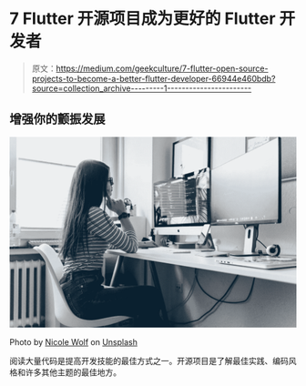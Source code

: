 # 7 Flutter 开源项目成为更好的 Flutter 开发者

> 原文：<https://medium.com/geekculture/7-flutter-open-source-projects-to-become-a-better-flutter-developer-66944e460bdb?source=collection_archive---------1----------------------->

## 增强你的颤振发展

![](img/23cc8824665eb228f995aa169152a3ff.png)

Photo by [Nicole Wolf](https://unsplash.com/@joeel56?utm_source=unsplash&utm_medium=referral&utm_content=creditCopyText) on [Unsplash](https://unsplash.com/s/photos/programming-code?utm_source=unsplash&utm_medium=referral&utm_content=creditCopyText)

阅读大量代码是提高开发技能的最佳方式之一。开源项目是了解最佳实践、编码风格和许多其他主题的最佳地方。